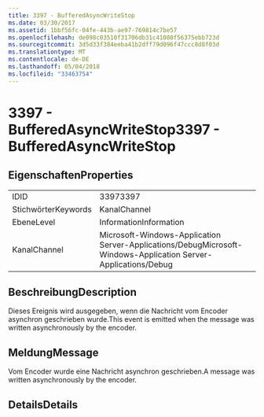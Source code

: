 ```yaml
---
title: 3397 - BufferedAsyncWriteStop
ms.date: 03/30/2017
ms.assetid: 1bbf56fc-04fe-443b-ae97-769814c7be57
ms.openlocfilehash: de098c03510f31706db31c41080f56375ebb723d
ms.sourcegitcommit: 3d5d33f384eeba41b2dff79d096f47ccc8d8f03d
ms.translationtype: MT
ms.contentlocale: de-DE
ms.lasthandoff: 05/04/2018
ms.locfileid: "33463754"
---
```

# <a name="3397---bufferedasyncwritestop"></a><span data-ttu-id="dbd3b-102">3397 - BufferedAsyncWriteStop</span><span class="sxs-lookup"><span data-stu-id="dbd3b-102">3397 - BufferedAsyncWriteStop</span></span>
## <a name="properties"></a><span data-ttu-id="dbd3b-103">Eigenschaften</span><span class="sxs-lookup"><span data-stu-id="dbd3b-103">Properties</span></span>  
  
|||  
|-|-|  
|<span data-ttu-id="dbd3b-104">ID</span><span class="sxs-lookup"><span data-stu-id="dbd3b-104">ID</span></span>|<span data-ttu-id="dbd3b-105">3397</span><span class="sxs-lookup"><span data-stu-id="dbd3b-105">3397</span></span>|  
|<span data-ttu-id="dbd3b-106">Stichwörter</span><span class="sxs-lookup"><span data-stu-id="dbd3b-106">Keywords</span></span>|<span data-ttu-id="dbd3b-107">Kanal</span><span class="sxs-lookup"><span data-stu-id="dbd3b-107">Channel</span></span>|  
|<span data-ttu-id="dbd3b-108">Ebene</span><span class="sxs-lookup"><span data-stu-id="dbd3b-108">Level</span></span>|<span data-ttu-id="dbd3b-109">Information</span><span class="sxs-lookup"><span data-stu-id="dbd3b-109">Information</span></span>|  
|<span data-ttu-id="dbd3b-110">Kanal</span><span class="sxs-lookup"><span data-stu-id="dbd3b-110">Channel</span></span>|<span data-ttu-id="dbd3b-111">Microsoft-Windows-Application Server-Applications/Debug</span><span class="sxs-lookup"><span data-stu-id="dbd3b-111">Microsoft-Windows-Application Server-Applications/Debug</span></span>|  
  
## <a name="description"></a><span data-ttu-id="dbd3b-112">Beschreibung</span><span class="sxs-lookup"><span data-stu-id="dbd3b-112">Description</span></span>  
 <span data-ttu-id="dbd3b-113">Dieses Ereignis wird ausgegeben, wenn die Nachricht vom Encoder asynchron geschrieben wurde.</span><span class="sxs-lookup"><span data-stu-id="dbd3b-113">This event is emitted when the message was written asynchronously by the encoder.</span></span>  
  
## <a name="message"></a><span data-ttu-id="dbd3b-114">Meldung</span><span class="sxs-lookup"><span data-stu-id="dbd3b-114">Message</span></span>  
 <span data-ttu-id="dbd3b-115">Vom Encoder wurde eine Nachricht asynchron geschrieben.</span><span class="sxs-lookup"><span data-stu-id="dbd3b-115">A message was written asynchronously by the encoder.</span></span>  
  
## <a name="details"></a><span data-ttu-id="dbd3b-116">Details</span><span class="sxs-lookup"><span data-stu-id="dbd3b-116">Details</span></span>
